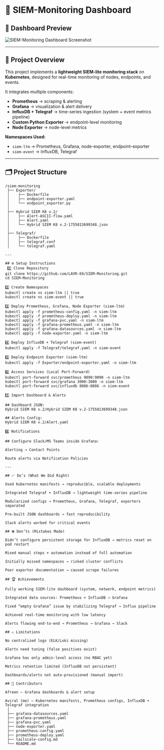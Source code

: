 # 🚀 SIEM-Monitoring Dashboard

## 📸 Dashboard Preview
![SIEM-Monitoring Dashboard Screenshot](./Screenshot-from-2025-08-21-15-48-43.png)

---

## 📖 Project Overview
This project implements a **lightweight SIEM-lite monitoring stack** on **Kubernetes**, designed for real-time monitoring of nodes, endpoints, and events.  

It integrates multiple components:  
- **Prometheus** → scraping & alerting  
- **Grafana** → visualization & alert delivery  
- **InfluxDB + Telegraf** → time-series ingestion (system + event metrics pipeline)  
- **Custom Python Exporter** → endpoint-level monitoring  
- **Node Exporter** → node-level metrics  

**Namespaces Used:**  
- `siem-ltm` → Prometheus, Grafana, node-exporter, endpoint-exporter  
- `siem-event` → InfluxDB, Telegraf  

---

 ## 🗂 Project Structure
```plaintext
/siem-monitoring
 ├── Exporter/
 │    ├── Dockerfile
 │    ├── endpoint-exporter.yaml
 │    └── endpoint_exporter.py
 │
 ├── Hybrid SIEM K8 v.2/
 │    ├── Alert-ASCII-flow.yaml
 │    ├── Alert.yaml
 │    └── Hybrid SIEM K8 v.2-1755813699348.json
 │
 ├── Telegraf/
 │    ├── Dockerfile
 │    ├── telegraf.conf
 │    └── telegraf.yaml

---

## ⚙️ Setup Instructions
 1️⃣ Clone Repository
git clone https://github.com/LAVR-69/SIEM-Monitoring.git
cd SIEM-Monitoring

2️⃣ Create Namespaces
kubectl create ns siem-ltm || true
kubectl create ns siem-event || true

3️⃣ Deploy Prometheus, Grafana, Node Exporter (siem-ltm)
kubectl apply -f prometheus-config.yaml -n siem-ltm
kubectl apply -f prometheus-deploy.yaml -n siem-ltm
kubectl apply -f grafana-pvc.yaml -n siem-ltm
kubectl apply -f grafana-prometheus.yaml -n siem-ltm
kubectl apply -f grafana-datasources.yaml -n siem-ltm
kubectl apply -f node-exporter.yaml -n siem-ltm

4️⃣ Deploy InfluxDB + Telegraf (siem-event)
kubectl apply -f Telegraf/telegraf.yaml -n siem-event

5️⃣ Deploy Endpoint Exporter (siem-ltm)
kubectl apply -f Exporter/endpoint-exporter.yaml -n siem-ltm

6️⃣ Access Services (Local Port-Forward)
kubectl port-forward svc/prometheus 9090:9090 -n siem-ltm
kubectl port-forward svc/grafana 3000:3000 -n siem-ltm
kubectl port-forward svc/influxdb 8086:8086 -n siem-event

7️⃣ Import Dashboard & Alerts

## Dashboard JSON:
Hybrid SIEM K8 v.2/Hybrid SIEM K8 v.2-1755813699348.json

## Alerts Config:
Hybrid SIEM K8 v.2/Alert.yaml

8️⃣ Notifications

## Configure Slack/MS Teams inside Grafana:

Alerting → Contact Points

Route alerts via Notification Policies

---

## ✅ Do’s (What We Did Right)

Used Kubernetes manifests → reproducible, scalable deployments

Integrated Telegraf + InfluxDB → lightweight time-series pipeline

Modularized configs → Prometheus, Grafana, Telegraf, exporters separated

Pre-built JSON dashboards → fast reproducibility

Slack alerts worked for critical events

## ❌ Don’ts (Mistakes Made)

Didn’t configure persistent storage for InfluxDB → metrics reset on pod restart

Mixed manual steps + automation instead of full automation

Initially missed namespaces → risked cluster conflicts

Poor exporter documentation → caused scrape failures

## 🏆 Achievements

Fully working SIEM-lite dashboard (system, network, endpoint metrics)

Integrated data sources: Prometheus + InfluxDB → Grafana

Fixed “empty Grafana” issue by stabilizing Telegraf → Influx pipeline

Achieved real-time monitoring with low latency

Alerts flowing end-to-end → Prometheus → Grafana → Slack

## ⚠️ Limitations

No centralized logs (ELK/Loki missing)

Alerts need tuning (false positives exist)

Grafana has only admin-level access (no RBAC yet)

Metrics retention limited (InfluxDB not persistent)

Dashboards/alerts not auto-provisioned (manual import)

## 👥 Contributors

Afreen — Grafana dashboards & alert setup

Aviral (me) — Kubernetes manifests, Prometheus configs, InfluxDB + Telegraf integration
 │
 ├── grafana-datasources.yaml
 ├── grafana-prometheus.yaml
 ├── grafana-pvc.yaml
 ├── node-exporter.yaml
 ├── prometheus-config.yaml
 ├── prometheus-deploy.yaml
 ├── tailscale-config.md
 └── README.md


